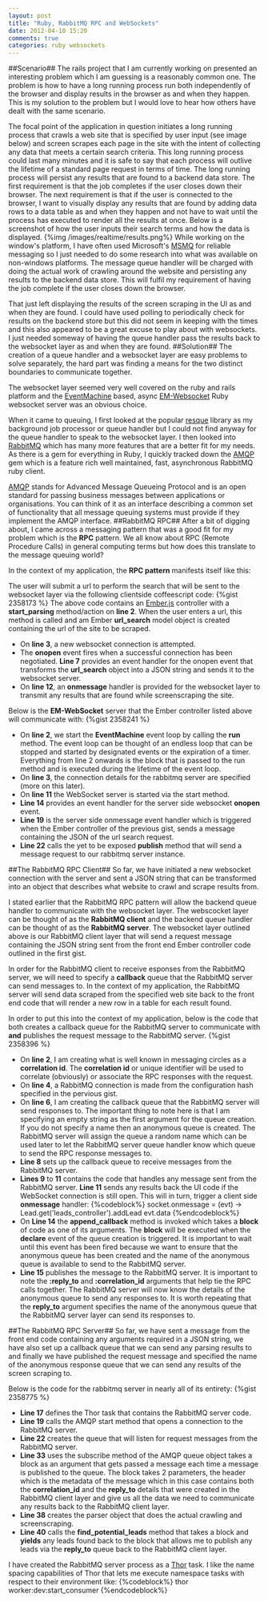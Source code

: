 ```yaml
---
layout: post
title: "Ruby, RabbitMQ RPC and WebSockets"
date: 2012-04-10 15:20
comments: true
categories: ruby websockets
---
```

##Scenario##
The rails project that I am currently working on presented an interesting problem which I am guessing is a reasonably common one. The problem is how to have a long running process run both independently of the browser and display results in the browser as and when they happen. This is my solution to the problem but I would love to hear how others have dealt with the same scenario.  

The focal point of the application in question initiates a long running process that crawls a web site that is specified by user input (see image below) and screen scrapes each page in the site with the intent of collecting any data that meets a certain search criteria.  This long running process could last many minutes and it is safe to say that each process will outlive the lifetime of a standard page request in terms of time.  The long running process will persist any results that are found to a backend data store. The first requirement is that the job completes if the user closes down their browser.  The next requirement is that if the user is connected to the browser, I want to visually display any results that are found by adding data rows to a data table as and when they happen and not have to wait until the process has executed to render all the results at once.  Below is a screenshot of how the user inputs their search terms and how the data is displayed.
{%img /images/realtime/results.png%}
While working on the window's platform, I have often used Microsoft's <a href="http://en.wikipedia.org/wiki/Microsoft_Message_Queuing" target="_blank">MSMQ</a> for reliable messaging so I just needed to do some research into what was available on non-windows platforms.  The message queue handler will be charged with doing the actual work of crawling around the website and persisting any results to the backend data store.  This will fulfil my requirement of having the job complete if the user closes down the browser.

That just left displaying the results of the screen scraping in the UI as and when they are found.  I could have used polling to periodically check for results on the backend store but this did not seem in keeping with the times and this also appeared to be a great excuse to play about with websockets.  I just needed someway of having the queue handler pass the results back to the websocket layer as and when they are found.
##Solution##
The creation of a queue handler and a websocket layer are easy problems to solve separately, the hard part was finding a means for the two distinct boundaries to communicate together.  

The websocket layer seemed very well covered on the ruby and rails platform and the <a href="http://rubyeventmachine.com/" target="_blank">EventMachine</a> based, async <a href="https://github.com/igrigorik/em-websocket" target="_blank">EM-Websocket</a> Ruby websocket server was an obvious choice.

When it came to queuing, I first looked at the popular <a href="https://github.com/defunkt/resque" target="_blank">resque</a> library as my background job processor or queue handler but I could not find anyway for the queue handler to speak to the websocket layer.  I then looked into <a href="http://www.rabbitmq.com/" target="_blank">RabbitMQ</a> which has many more features that are a better fit for my needs.  As there is a gem for everything in Ruby, I quickly tracked down the <a href="https://github.com/ruby-amqp/amqp" target="_blank">AMQP</a> gem which is a feature rich well maintained, fast, asynchronous RabbitMQ ruby client.  

<a href="http://www.amqp.org/" target="_blank">AMQP</a> stands for Advanced Message Queueing Protocol and is an open standard for passing business messages between applications or organisations.  You can think of it as an interface describing a common set of functionality that all message queuing systems must provide if they implement the AMQP interface.
##RabbitMQ RPC##
After a bit of digging about, I came across a messaging pattern that was a good fit for my problem which is the **RPC** pattern.  We all know about RPC (Remote Procedure Calls) in general computing terms but how does this translate to the message queuing world?

In the context of my application, the **RPC pattern** manifests itself like this:

The user will submit a url to perform the search that will be sent to the websocket layer via the following clientside coffeescript code:
{%gist 2358173 %}
The above code contains an <a href="http://emberjs.com/">Ember.js</a> controller with a **start_parsing** method/action on **line 2**.  When the user enters a url, this method is called and am Ember **url_search** model object is created containing the url of the site to be scraped.  

- On **line 3**, a new websocket connection is attempted.
- The **onopen** event fires when a successful connection has been negotiated.  **Line 7** provides an event handler for the onopen event that transforms the **url_search** object into a JSON string and sends it to the websocket server.
- On **line 12**, an **onmessage** handler is provided for the websocket layer to transmit any results that are found while screenscraping the site.

Below is the **EM-WebSocket** server that the Ember controller listed above will communicate with:
{%gist 2358241 %}
- On **line 2**, we start the **EventMachine** event loop by calling the **run** method.  The event loop can be thought of an endless loop that can be stopped and started by designated events or the expiration of a timer.  Everything from line 2 onwards is the block that is passed to the run method and is executed during the lifetime of the event loop.
- On **line 3**, the connection details for the rabbitmq server are specified (more on this later).
- On **line 11** the WebSocket server is started via the start method.
- **Line 14** provides an event handler for the server side websocket **onopen** event.
- **Line 19** is the server side onmessage event handler which is triggered when the Ember controller of the previous gist, sends a message containing the JSON of the url search request.
- **Line 22** calls the yet to be exposed **publish** method that will send a message request to our rabbitmq server instance.

##The RabbitMQ RPC Client##
So far, we have initiated a new websocket connection with the server and sent a JSON string that can be transformed into an object that describes what website to crawl and scrape results from.

I stated earlier that the RabbitMQ RPC pattern will allow the backend queue handler to communicate with the websocket layer.  The webscocket layer can be thought of as the **RabbitMQ client** and the backend queue handler can be thought of as the **RabbitMQ server**.  The websocket layer outlined above is our RabbitMQ client layer that will send a request message containing the JSON string sent from the front end Ember controller code outlined in the first gist.  

In order for the RabbitMQ client to receive esponses from the RabbitMQ server, we will need to specify a **callback** queue that the RabbitMQ server can send messages to.  In the context of my application, the RabbitMQ server will send data scraped from the specified web site back to the front end code that will render a new row in a table for each result found.

In order to put this into the context of my application, below is the code that both creates a callback queue for the RabbitMQ server to communicate with **and** publishes the request message to the RabbitMQ server.
{%gist 2358396 %}
- On **line 2**, I am creating what is well known in messaging circles as a **correlation id**.  The **correlation id** or unique identifier will be used to correlate (obviously) or associate the RPC responses with the request.
- On **line 4**, a RabbitMQ connection is made from the configuration hash specified in the pervious gist.
- On **line 6**, I am creating the callback queue that the RabbitMQ server will send responses to.  The important thing to note here is that I am specifying an empty string as the first argument for the queue creation.  If you do not specify a name then an anonymous queue is created. The RabbitMQ server will assign the queue a random name which can be used later to let the RabbitMQ server queue handler know which queue to send the RPC response messages to.
-  **Line 8** sets up the callback queue to receive messages from the RabbitMQ server.
-  **Lines 9** to **11** contains the code that handles any message sent from the RabbitMQ server.  **Line 11**  sends any results back the UI code if the WebSocket connection is still open. This will in turn, trigger a client side **onmessage** handler:
{%codeblock%}
socket.onmessage = (evt) ->
  Lead.get('leads_controller').addLead evt.data
{%endcodeblock%}
- On **Line 14** the **append_callback** method is invoked which takes a **block** of code as one of its arguments.  The **block** will be executed when the **declare** event of the queue creation is triggered.  It is important to wait until this event has been fired because we want to ensure that the anonymous queue has been created and the name of the anonymous queue is available to send to the RabbitMQ server.
- **Line 15** publishes the message to the RabbitMQ server.  It is important to note the **:reply_to** and **:correlation_id** arguments that help tie the RPC calls together.  The RabbitMQ server will now know the details of the anonymous queue to send any responses to.  It is worth repeating that the **reply_to** argument specifies the name of the anonymous queue that the RabbitMQ server layer can send its responses to.

##The RabbitMQ RPC Server##
So far, we have sent a message from the front end code containing any arguments required in a JSON string, we have also set up a callback queue that we can send any parsing results to and finally we have published the request message and specified the name of the anonymous response queue that we can send any results of the screen scraping to.

Below is the code for the rabbitmq server in nearly all of its entirety:
{%gist 2358775 %}
- **Line 17** defines the Thor task that contains the RabbitMQ server code.
- **Line 19** calls the AMQP start method that opens a connection to the RabbitMQ server.
- **Line 22** creates the queue that will listen for request messages from the RabbitMQ server.
- **Line 33** uses the subscribe method of the AMQP queue object takes a block as an argument that gets passed a message each time a message is published to the queue.  The block takes 2 parameters, the header which is the metadata of the message which in this case contains both the **correlation_id** and the **reply_to** details that were created in the RabbitMQ client layer and give us all the data we need to communicate any results back to the RabbitMQ client layer.
-  **Line 38** creates the parser object that does the actual crawling and screenscraping.
- **Line 40** calls the **find_potential_leads** method that takes a block and **yields** any leads found back to the block that allows me to publish any leads via the **reply_to** queue back to the RabbitMQ client layer. 



I have created the RabbitMQ server process as a <a href="http://railscasts.com/episodes/242-thor" target="_blank">Thor</a> task.  I like the name spacing capabilities of Thor that lets me execute namespace tasks with respect to their environment like:
{%codeblock%}
thor worker:dev:start_consumer
{%endcodeblock%}


